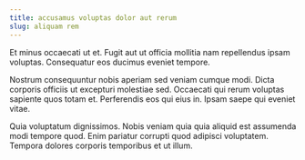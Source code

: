 ```yaml
---
title: accusamus voluptas dolor aut rerum
slug: aliquam rem
---
```


Et minus occaecati ut et. Fugit aut ut officia mollitia nam repellendus ipsam voluptas. Consequatur eos ducimus eveniet tempore.

Nostrum consequuntur nobis aperiam sed veniam cumque modi. Dicta corporis officiis ut excepturi molestiae sed. Occaecati qui rerum voluptas sapiente quos totam et. Perferendis eos qui eius in. Ipsam saepe qui eveniet vitae.

Quia voluptatum dignissimos. Nobis veniam quia quia aliquid est assumenda modi tempore quod. Enim pariatur corrupti quod adipisci voluptatem. Tempora dolores corporis temporibus et ut illum.
